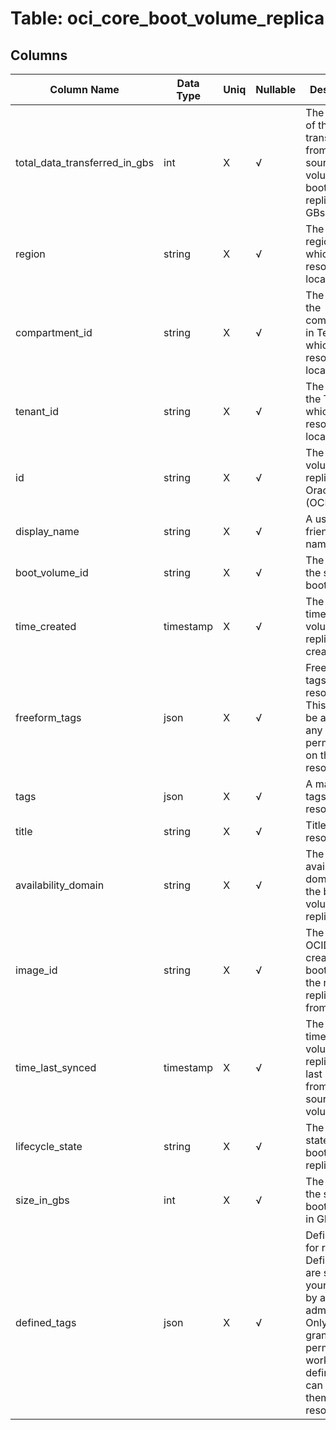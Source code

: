 # Table: oci_core_boot_volume_replica

## Columns 

|  Column Name   |  Data Type  | Uniq | Nullable | Description | 
|  ----  | ----  | ----  | ----  | ---- | 
| total_data_transferred_in_gbs | int | X | √ | The total size of the data transferred from the source boot volume to the boot volume replica, in GBs. | 
| region | string | X | √ | The OCI region in which the resource is located. | 
| compartment_id | string | X | √ | The OCID of the compartment in Tenant in which the resource is located. | 
| tenant_id | string | X | √ | The OCID of the Tenant in which the resource is located. | 
| id | string | X | √ | The boot volume replica's Oracle ID (OCID). | 
| display_name | string | X | √ | A user-friendly name. | 
| boot_volume_id | string | X | √ | The OCID of the source boot volume. | 
| time_created | timestamp | X | √ | The date and time the boot volume replica was created. | 
| freeform_tags | json | X | √ | Free-form tags for resource. This tags can be applied by any user with permissions on the resource. | 
| tags | json | X | √ | A map of tags for the resource. | 
| title | string | X | √ | Title of the resource. | 
| availability_domain | string | X | √ | The availability domain of the boot volume replica. | 
| image_id | string | X | √ | The image OCID used to create the boot volume the replica is replicated from. | 
| time_last_synced | timestamp | X | √ | The date and time the boot volume replica was last synced from the source boot volume. | 
| lifecycle_state | string | X | √ | The current state of a boot volume replica. | 
| size_in_gbs | int | X | √ | The size of the source boot volume, in GBs. | 
| defined_tags | json | X | √ | Defined tags for resource. Defined tags are set up in your tenancy by an administrator. Only users granted permission to work with the defined tags can apply them to resources. | 


